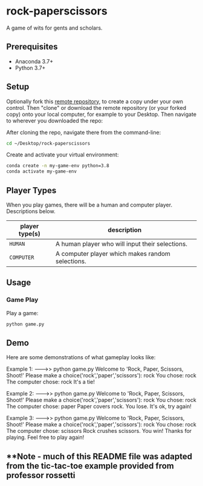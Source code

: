 # rock-paperscissors

A game of wits for gents and scholars. 

## Prerequisites

  + Anaconda 3.7+
  + Python 3.7+

## Setup

Optionally fork this [remote repository](https://github.com/kneelanda/rock-paperscissors), to create a copy under your own control. Then "clone" or download the remote repository (or your forked copy) onto your local computer, for example to your Desktop. Then navigate to wherever you downloaded the repo:

After cloning the repo, navigate there from the command-line:

```sh
cd ~/Desktop/rock-paperscissors
```

Create and activate your virtual environment:

```sh
conda create -n my-game-env python=3.8
conda activate my-game-env
```

## Player Types

When you play games, there will be a human and computer player. Descriptions below.

player type(s) | description
--- | ---
`HUMAN` | A human player who will input their selections.
`COMPUTER` | A computer player which makes random selections.

## Usage

### Game Play

Play a game:

```sh
python game.py
```

## Demo

Here are some demonstrations of what gameplay looks like:

Example 1: 
--->> python game.py
Welcome to 'Rock, Paper, Scissors, Shoot!'
Please make a choice('rock','paper','scissors'): rock
You chose: rock
The computer chose: rock
It's a tie!


Example 2:
--->> python game.py
Welcome to 'Rock, Paper, Scissors, Shoot!'
Please make a choice('rock','paper','scissors'): rock
You chose: rock
The computer chose: paper
Paper covers rock. You lose. It's ok, try again!

Example 3:
--->> python game.py 
Welcome to 'Rock, Paper, Scissors, Shoot!'
Please make a choice('rock','paper','scissors'): rock
You chose: rock
The computer chose: scissors
Rock crushes scissors. You win! Thanks for playing. Feel free to play again!


## **Note - much of this README file was adapted from the tic-tac-toe example provided from professor rossetti